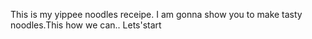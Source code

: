 This is my yippee noodles receipe. I am gonna show you to make tasty noodles.This how we can.. Lets'start